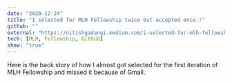 ```yaml
---
date: "2020-12-24"
title: "I selected for MLH Fellowship twice but accepted once.!"
github: ""
external: "https://nitishgadangi.medium.com/i-selected-for-mlh-fellowship-twice-but-accepted-once-7b2d41c8d3e7/"
tech: [MLH, Fellowship, Github]
show: "true"
---
```


Here is the back story of how I almost got selected for the first iteration of MLH Fellowship and missed it because of Gmail.
